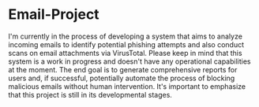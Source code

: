 # Email-Project

I'm currently in the process of developing a system that aims to analyze incoming emails to identify potential phishing attempts and also conduct scans on email attachments via VirusTotal. Please keep in mind that this system is a work in progress and doesn't have any operational capabilities at the moment. The end goal is to generate comprehensive reports for users and, if successful, potentially automate the process of blocking malicious emails without human intervention. It's important to emphasize that this project is still in its developmental stages.
